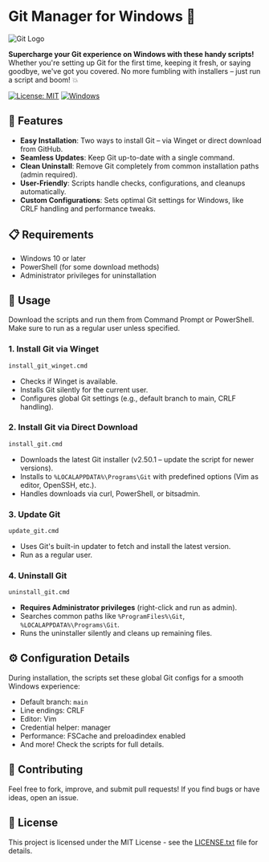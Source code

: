 
# Git Manager for Windows 🚀

![Git Logo](https://git-scm.com/images/logos/downloads/Git-Icon-1788C.png) <!-- Assuming a public Git logo URL; replace if needed -->

**Supercharge your Git experience on Windows with these handy scripts!** Whether you're setting up Git for the first time, keeping it fresh, or saying goodbye, we've got you covered. No more fumbling with installers – just run a script and boom! 💥

[![License: MIT](https://img.shields.io/badge/License-MIT-yellow.svg)](https://opensource.org/licenses/MIT)
[![Windows](https://img.shields.io/badge/Platform-Windows-blue.svg)]()

## 🌟 Features

- **Easy Installation**: Two ways to install Git – via Winget or direct download from GitHub.
- **Seamless Updates**: Keep Git up-to-date with a single command.
- **Clean Uninstall**: Remove Git completely from common installation paths (admin required).
- **User-Friendly**: Scripts handle checks, configurations, and cleanups automatically.
- **Custom Configurations**: Sets optimal Git settings for Windows, like CRLF handling and performance tweaks.

## 📋 Requirements

- Windows 10 or later
- PowerShell (for some download methods)
- Administrator privileges for uninstallation

## 🔧 Usage

Download the scripts and run them from Command Prompt or PowerShell. Make sure to run as a regular user unless specified.

### 1. Install Git via Winget
```cmd
install_git_winget.cmd
```
- Checks if Winget is available.
- Installs Git silently for the current user.
- Configures global Git settings (e.g., default branch to main, CRLF handling).

### 2. Install Git via Direct Download
```cmd
install_git.cmd
```
- Downloads the latest Git installer (v2.50.1 – update the script for newer versions).
- Installs to `%LOCALAPPDATA%\Programs\Git` with predefined options (Vim as editor, OpenSSH, etc.).
- Handles downloads via curl, PowerShell, or bitsadmin.

### 3. Update Git
```cmd
update_git.cmd
```
- Uses Git's built-in updater to fetch and install the latest version.
- Run as a regular user.

### 4. Uninstall Git
```cmd
uninstall_git.cmd
```
- **Requires Administrator privileges** (right-click and run as admin).
- Searches common paths like `%ProgramFiles%\Git`, `%LOCALAPPDATA%\Programs\Git`.
- Runs the uninstaller silently and cleans up remaining files.

## ⚙️ Configuration Details

During installation, the scripts set these global Git configs for a smooth Windows experience:
- Default branch: `main`
- Line endings: CRLF
- Editor: Vim
- Credential helper: manager
- Performance: FSCache and preloadindex enabled
- And more! Check the scripts for full details.

## 🤝 Contributing

Feel free to fork, improve, and submit pull requests! If you find bugs or have ideas, open an issue.

## 📜 License

This project is licensed under the MIT License - see the [LICENSE.txt](LICENSE.txt) file for details.

